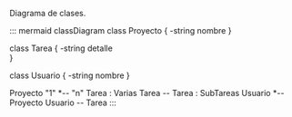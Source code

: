 Diagrama de clases.

::: mermaid
classDiagram
class Proyecto {
    -string nombre
}

class Tarea {
    -string detalle   
}

class Usuario {
    -string nombre
}

Proyecto "1" *-- "n" Tarea : Varias 
Tarea -- Tarea : SubTareas
Usuario *-- Proyecto
Usuario -- Tarea 
:::